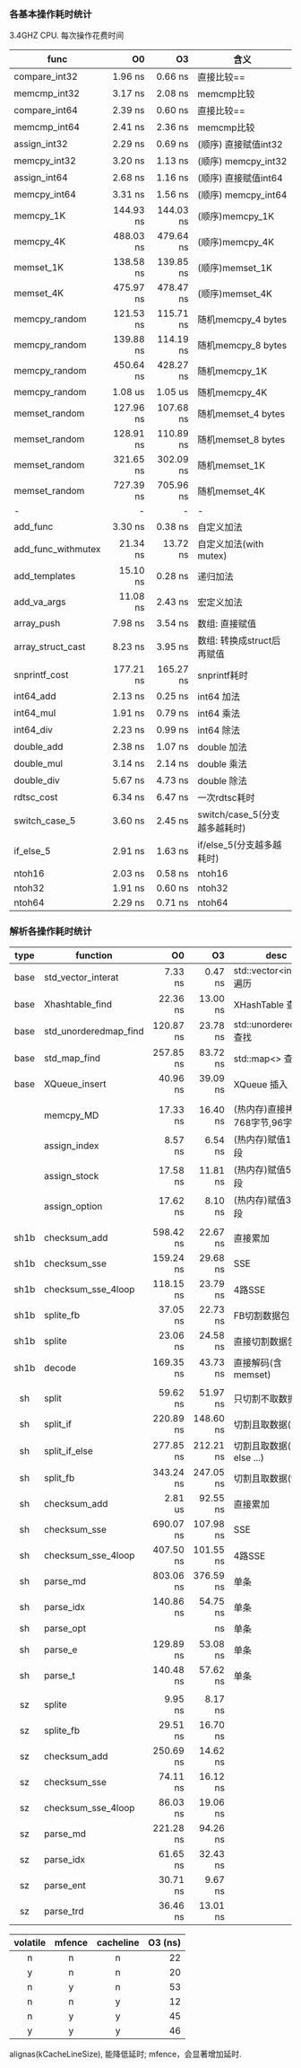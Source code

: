 ### 各基本操作耗时统计

3.4GHZ CPU. 每次操作花费时间

|func                  |    O0    |    O3    |     含义      |
|----------------------|---------:|---------:|--------------|
|compare_int32         |   1.96 ns|   0.66 ns| 直接比较==
|memcmp_int32          |   3.17 ns|   2.08 ns| memcmp比较
|compare_int64         |   2.39 ns|   0.60 ns| 直接比较==
|memcmp_int64          |   2.41 ns|   2.36 ns| memcmp比较
|assign_int32          |   2.29 ns|   0.69 ns| (顺序) 直接赋值int32 
|memcpy_int32          |   3.20 ns|   1.13 ns| (顺序) memcpy_int32 
|assign_int64          |   2.68 ns|   1.16 ns| (顺序) 直接赋值int64 
|memcpy_int64          |   3.31 ns|   1.56 ns| (顺序) memcpy_int64 
|memcpy_1K             | 144.93 ns| 144.03 ns| (顺序)memcpy_1K 
|memcpy_4K             | 488.03 ns| 479.64 ns| (顺序)memcpy_4K 
|memset_1K             | 138.58 ns| 139.85 ns| (顺序)memset_1K 
|memset_4K             | 475.97 ns| 478.47 ns| (顺序)memset_4K 
|memcpy_random         | 121.53 ns| 115.71 ns| 随机memcpy_4 bytes 
|memcpy_random         | 139.88 ns| 114.19 ns| 随机memcpy_8 bytes 
|memcpy_random         | 450.64 ns| 428.27 ns| 随机memcpy_1K 
|memcpy_random         |   1.08 us|   1.05 us| 随机memcpy_4K 
|memset_random         | 127.96 ns| 107.68 ns| 随机memset_4 bytes 
|memset_random         | 128.91 ns| 110.89 ns| 随机memset_8 bytes 
|memset_random         | 321.65 ns| 302.09 ns| 随机memset_1K 
|memset_random         | 727.39 ns| 705.96 ns| 随机memset_4K 
|                     -|         -|         -|       - |
|add_func              |   3.30 ns|   0.38 ns| 自定义加法 
|add_func_withmutex    |  21.34 ns|  13.72 ns| 自定义加法(with mutex) 
|add_templates         |  15.10 ns|   0.28 ns| 递归加法 
|add_va_args           |  11.08 ns|   2.43 ns| 宏定义加法 
|array_push            |   7.98 ns|   3.54 ns| 数组: 直接赋值 
|array_struct_cast     |   8.23 ns|   3.95 ns| 数组: 转换成struct后再赋值 
|snprintf_cost         | 177.21 ns| 165.27 ns| snprintf耗时 
|int64_add             |   2.13 ns|   0.25 ns| int64 加法 
|int64_mul             |   1.91 ns|   0.79 ns| int64 乘法 
|int64_div             |   2.23 ns|   0.99 ns| int64 除法 
|double_add            |   2.38 ns|   1.07 ns| double 加法 
|double_mul            |   3.14 ns|   2.14 ns| double 乘法 
|double_div            |   5.67 ns|   4.73 ns| double 除法 
|rdtsc_cost            |   6.34 ns|   6.47 ns| 一次rdtsc耗时
|switch_case_5         |   3.60 ns|   2.45 ns| switch/case_5(分支越多越耗时) 
|if_else_5             |   2.91 ns|   1.63 ns| if/else_5(分支越多越耗时)
|ntoh16                |   2.03 ns|   0.58 ns| ntoh16
|ntoh32                |   1.91 ns|   0.60 ns| ntoh32
|ntoh64                |   2.29 ns|   0.71 ns| ntoh64



### 解析各操作耗时统计

| type  |              function |      O0  |      O3  |     desc |
|:-----:|-----------------------|---------:|---------:|----------|
|base   | std_vector_interat    |   7.33 ns|   0.47 ns| std::vector<int64_t> 遍历
|base   | Xhashtable_find       |  22.36 ns|  13.00 ns| XHashTable 查找
|base   | std_unorderedmap_find | 120.87 ns|  23.78 ns| std::unorderedmap 查找
|base   |    std_map_find       | 257.85 ns|  83.72 ns| std::map<> 查找
|base   |    XQueue_insert      |  40.96 ns|  39.09 ns| XQueue 插入
|       |                       |          |          |
|       |    memcpy_MD          |  17.33 ns|  16.40 ns| (热内存)直接拷贝768字节,96字段
|       |    assign_index       |   8.57 ns|   6.54 ns| (热内存)赋值13个字段
|       |    assign_stock       |  17.58 ns|  11.81 ns| (热内存)赋值55个字段
|       |    assign_option      |  17.62 ns|   8.10 ns| (热内存)赋值39个字段
|       |                       |          |          |
|sh1b   |    checksum_add       | 598.42 ns|  22.67 ns| 直接累加
|sh1b   |    checksum_sse       | 159.24 ns|  29.68 ns| SSE
|sh1b   |    checksum_sse_4loop | 118.15 ns|  23.79 ns| 4路SSE
|sh1b   |    splite_fb          |  37.05 ns|  22.73 ns| FB切割数据包
|sh1b   |    splite             |  23.06 ns|  24.58 ns| 直接切割数据包
|sh1b   |    decode             | 169.35 ns|  43.73 ns| 直接解码(含memset)
|       |                       |          |          |
|sh     |    split              |  59.62 ns|  51.97 ns| 只切割不取数据
|sh     |    split_if           | 220.89 ns| 148.60 ns| 切割且取数据(if)
|sh     |    split_if_else      | 277.85 ns| 212.21 ns| 切割且取数据(if ... else ...)
|sh     |    split_fb           | 343.24 ns| 247.05 ns| 切割且取数据(fb)
|sh     |    checksum_add       |   2.81 us|  92.55 ns| 直接累加
|sh     |    checksum_sse       | 690.07 ns| 107.98 ns| SSE
|sh     |    checksum_sse_4loop | 407.50 ns| 101.55 ns| 4路SSE
|sh     |    parse_md           | 803.06 ns| 376.59 ns| 单条
|sh     |    parse_idx          | 140.86 ns|  54.75 ns| 单条
|sh     |    parse_opt          |          |        ns| 单条
|sh     |    parse_e            | 129.89 ns|  53.08 ns| 单条
|sh     |    parse_t            | 140.48 ns|  57.62 ns| 单条
|       |                       |          |          |
|sz     |    splite             |   9.95 ns|   8.17 ns|
|sz     |    splite_fb          |  29.51 ns|  16.70 ns|
|sz     |    checksum_add       | 250.69 ns|  14.62 ns|
|sz     |    checksum_sse       |  74.11 ns|  16.12 ns|
|sz     |    checksum_sse_4loop |  86.03 ns|  19.06 ns|
|sz     |    parse_md           | 221.28 ns|  94.26 ns|
|sz     |    parse_idx          |  61.65 ns|  32.43 ns|
|sz     |    parse_ent          |  30.71 ns|   9.67 ns|
|sz     |    parse_trd          |  36.46 ns|  13.01 ns|



| volatile | mfence | cacheline | O3 (ns) |
|:--------:|:------:|:---------:|--------:|
|        n |      n |         n |      22 |
|        y |      n |         n |      20 |
|        n |      y |         n |      53 |
|        n |      n |         y |      12 |
|        n |      y |         y |      45 |
|        y |      y |         y |      46 |

alignas(kCacheLineSize), 能降低延时; mfence，会显著增加延时.
